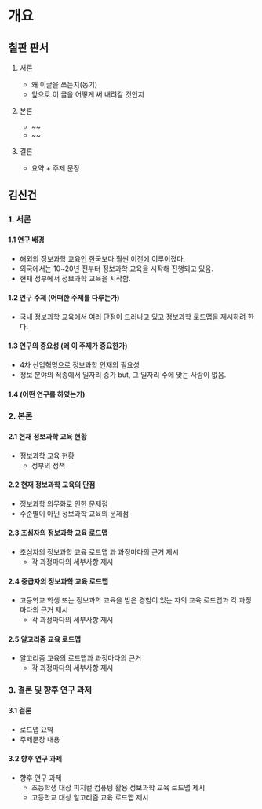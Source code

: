# 개요

## 칠판 판서

1. 서론
    - 왜 이글을 쓰는지(동기)
    - 앞으로 이 글을 어떻게 써 내려갈 것인지

2. 본론
    - ~~
    - ~~
3. 결론
    - 요약 + 주제 문장


## 김신건

### 1. 서론

#### 1.1 연구 배경

- 해외의 정보과학 교육인 한국보다 훨씬 이전에 이루어졌다.
- 외국에서는 10~20년 전부터 정보과학 교육을 시작해 진행되고 있음.
- 현재 정부에서 정보과학 교육을 시작함.
    
#### 1.2 연구 주제 (어떠한 주제를 다루는가)

- 국내 정보과학 교육에서 여러 단점이 드러나고 있고 정보과학 로드맵을 제시하려 한다. 

#### 1.3 연구의 중요성 (왜 이 주제가 중요한가)

- 4차 산업혁명으로 정보과학 인재의 필요성
- 정보 분야의 직종에서 일자리 증가 but, 그 일자리 수에 맞는 사람이 없음. 

#### 1.4 (어떤 연구를 하였는가)
    
### 2. 본론
    
#### 2.1 현재 정보과학 교육 현황

- 정보과학 교육 현황
    - 정부의 정책

#### 2.2 현재 정보과학 교육의 단점

- 정보과학 의무화로 인한 문제점
- 수준별이 아닌 정보과학 교육의 문제점


#### 2.3 초심자의 정보과학 교육 로드맵
- 초심자의 정보과학 교육 로드맵 과 과정마다의 근거 제시 
    - 각 과정마다의 세부사항 제시

#### 2.4 중급자의 정보과학 교육 로드맵
- 고등학교 학생 또는 정보과학 교육을 받은 경험이 있는 자의 교육 로드맵과 각 과정마다의 근거 제시
    - 각 과정마다의 세부사항 제시

#### 2.5 알고리즘 교육 로드맵
- 알고리즘 교육의 로드맵과 과정마다의 근거
    - 각 과정마다의 세부사항 제시

### 3. 결론 및 향후 연구 과제

#### 3.1 결론
- 로드맵 요약
- 주제문장 내용
#### 3.2 향후 연구 과제
- 향후 연구 과제
    - 초등학생 대상 피지컬 컴퓨팅 활용 정보과학 교육 로드맵 제시
    - 고등학교 대상 알고리즘 교육 로드맵 제시